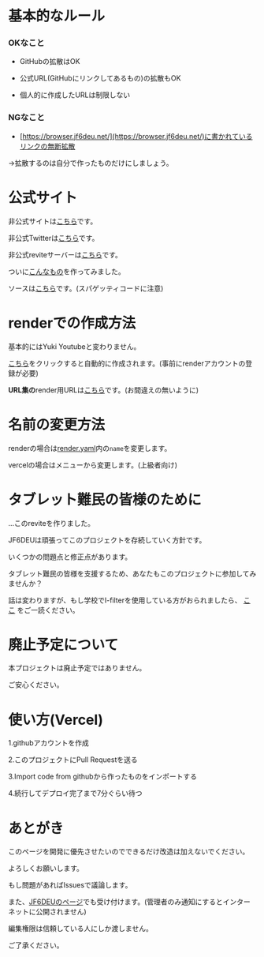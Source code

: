 # 基本的なルール

### OKなこと

 - GitHubの拡散はOK

 - 公式URL(GitHubにリンクしてあるもの)の拡散もOK
 
 - 個人的に作成したURLは制限しない

### NGなこと

 - [https://browser.jf6deu.net/](https://browser.jf6deu.net/)に書かれているリンクの無断拡散

->拡散するのは自分で作ったものだけにしましょう。

# 公式サイト

非公式サイトは[こちら](https://revite.jf6deu.net/)です。

非公式Twitterは[こちら](https://x.com/ForkRevite)です。

非公式reviteサーバーは[こちら](https://rvlt.gg/1rv7cyC9)です。

ついに[こんなもの](https://revite-urls.onrender.com/)を作ってみました。

ソースは[こちら](https://github.com/JF6DEU/revite-urls)です。(スパゲッティコードに注意)

# renderでの作成方法

基本的にはYuki Youtubeと変わりません。

[こちら](http://render.com/deploy?repo=https://github.com/JF6DEU/revite-1/)をクリックすると自動的に作成されます。(事前にrenderアカウントの登録が必要)

**URL集の**render用URLは[こちら](http://render.com/deploy?repo=https://github.com/JF6DEU/revite-urls/)です。(お間違えの無いように)

# 名前の変更方法

renderの場合は[render.yaml](render.yaml)内の`name`を変更します。

vercelの場合はメニューから変更します。(上級者向け)

# タブレット難民の皆様のために

...このreviteを作りました。

JF6DEUは頑張ってこのプロジェクトを存続していく方針です。

いくつかの問題点と修正点があります。

タブレット難民の皆様を支援するため、あなたもこのプロジェクトに参加してみませんか？

話は変わりますが、もし学校でI-filterを使用している方がおられましたら、 [ここ](https://tnsk.ie-t.net/index.php?id=72) をご一読ください。

# 廃止予定について

本プロジェクトは廃止予定ではありません。

ご安心ください。

# 使い方(Vercel)

1.githubアカウントを作成

2.このプロジェクトにPull Requestを送る

3.Import code from githubから作ったものをインポートする

4.続行してデプロイ完了まで7分ぐらい待つ

# あとがき

このページを開発に優先させたいのでできるだけ改造は加えないでください。

よろしくお願いします。

もし問題があればIssuesで議論します。

また、[JF6DEUのページ](https://tnsk.ie-t.net)でも受け付けます。(管理者のみ通知にするとインターネットに公開されません)

編集権限は信頼している人にしか渡しません。

ご了承ください。
